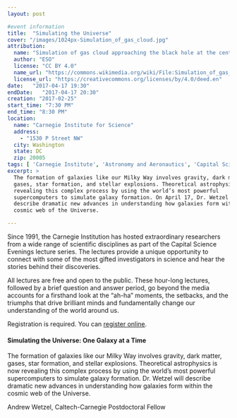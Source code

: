 ```yaml
---
layout: post

#event information
title:  "Simulating the Universe"
cover: "/images/1024px-Simulation_of_gas_cloud.jpg"
attribution:
  name: "Simulation of gas cloud approaching the black hole at the centre of the Milky way"
  author: "ESO"
  license: "CC BY 4.0"
  name_url: "https://commons.wikimedia.org/wiki/File:Simulation_of_gas_cloud_approaching_the_black_hole_at_the_centre_of_the_Milky_way.jpg"
  license_url: "https://creativecommons.org/licenses/by/4.0/deed.en"
date:   "2017-04-17 19:30"
endDate:   "2017-04-17 20:30"
creation: "2017-02-25"
start_time: "7:30 PM"
end_time: "8:30 PM"
location:
  name: "Carnegie Institute for Science"
  address:
    - "1530 P Street NW"
  city: Washington
  state: DC
  zip: 20005
tags: [ 'Carnegie Institute', 'Astronomy and Aeronautics', 'Capital Science Evening Lectures', 'Lectures' ]
excerpt: >
  The formation of galaxies like our Milky Way involves gravity, dark matter,
  gases, star formation, and stellar explosions. Theoretical astrophysics is now
  revealing this complex process by using the world’s most powerful
  supercomputers to simulate galaxy formation. On April 17, Dr. Wetzel will
  describe dramatic new advances in understanding how galaxies form within the
  cosmic web of the Universe.

---
```


Since 1991, the Carnegie Institution has hosted extraordinary
researchers from a wide range of scientific disciplines as part
of the Capital Science Evenings lecture series. The lectures
provide a unique opportunity to connect with some of the most
gifted investigators in science and hear the stories behind
their discoveries.

All lectures are free and open to the public.
These hour-long lectures, followed by a brief
question and answer period, go beyond the media accounts for a
firsthand look at the “ah-ha” moments, the setbacks, and the triumphs
that drive brilliant minds and fundamentally change our understanding
of the world around us.

Registration is required. You can [register online](https://carnegiescience.edu/events/lectures/dr-pierre-cox-alma-search-our-cosmic-origins).

#### Simulating the Universe: One Galaxy at a Time

The formation of galaxies like our Milky Way involves gravity, dark matter,
gases, star formation, and stellar explosions. Theoretical astrophysics is now
revealing this complex process by using the world’s most powerful supercomputers
to simulate galaxy formation. Dr. Wetzel will describe dramatic new advances in
understanding how galaxies form within the cosmic web of the Universe.

Andrew Wetzel, Caltech-Carnegie Postdoctoral Fellow
